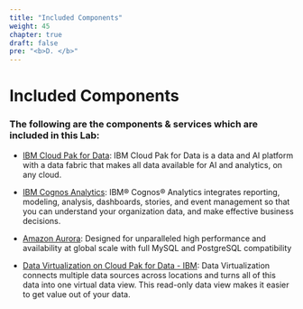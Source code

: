 ```yaml
---
title: "Included Components"
weight: 45
chapter: true
draft: false
pre: "<b>D. </b>"
---
```


# Included Components

### The following are the components & services which are included in this Lab:

* [IBM Cloud Pak for Data](https://www.ibm.com/in-en/products/cloud-pak-for-data): IBM Cloud Pak for Data is a data and AI platform with a data fabric that makes all data available for AI and analytics, on any cloud.

* [IBM Cognos Analytics](https://www.ibm.com/docs/en/cognos-analytics/11.0.0?topic=started-getting-in-cognos-analytics):  IBM® Cognos® Analytics integrates reporting, modeling, analysis, dashboards, stories, and event management so that you can understand your organization data, and make effective business decisions.

*  [Amazon Aurora](https://aws.amazon.com/rds/aurora/): Designed for unparalleled high performance and availability at global scale with full MySQL and PostgreSQL compatibility

* [Data Virtualization on Cloud Pak for Data - IBM](https://www.ibm.com/docs/en/cloud-paks/cp-data/4.0?topic=services-data-virtualization): Data Virtualization connects multiple data sources across locations and turns all of this data into one virtual data view. This read-only data view makes it easier to get value out of your data.
